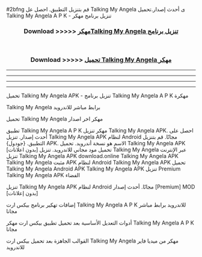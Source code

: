 #2bfng قم بتنزيل التطبيق. احصل عل Talking My Angela  ى أحدث إصدار.تحميل Talking My Angela  A P K - تنزيل برنامج مهكر



<div align="center">
<h3>Download >>>>> <a href="https://ar-sites.web.app/?ar= Talking My Angela ">مهكرTalking My Angela  تنزيل برنامج</a></h3><br>

<h3>Download >>>>> <a href="https://ar-sites.web.app/?ar= Talking My Angela ">تحميل Talking My Angela  مهكر</a></h3>
</div>


----------------------------------------------------------

----------------------------------------------------------

----------------------------------------------------------

----------------------------------------------------------


تحميل Talking My Angela  APK - تنزيل برنامج Talking My Angela  A P K مهكرة

Talking My Angela  برابط مباشر للاندرويد

تحميل Talking My Angela  مهكر اخر اصدار

تطبيق Talking My Angela  A P K مهكر
تنزيل Talking My Angela  APK. احصل على أحدث إصدار.
تنزيل Talking My Angela  APK لنظام Android مجانًا.
قم بتنزيل التطبيق. {جودول} APK. الاسم هو نسخة أندرويد.
تحميل Talking My Angela  APK [بدون اعلانات]
تحميل مود مجاني للاندرويد.
تنزيل Talking My Angela  عبر الإنترنت
تنزيل Talking My Angela  APK
download.online Talking My Angela  APK
Talking My Angela  مثبت APK لنظام Android
Talking My Angela  APK
تحميل Talking My Angela  Android APK
Talking My Angela  APK تنزيل Premium
Talking My Angela  APK الفضاء

تنزيل Talking My Angela  APK لنظام Android مجانًا. أحدث إصدار [Premium] MOD [بدون إعلانات]

إضافات تهكير برنامج بيكس ارت Talking My Angela  A P K للاندرويد برابط مباشر مجانا

أدوات التعديل الأساسية بعد تحميل تطبيق بيكس ارت مهكر Talking My Angela  A P K مجانا

القوالب الجاهزة بعد تحميل بيكس ارت Talking My Angela  مهكر من ميديا فاير للاندرويد




